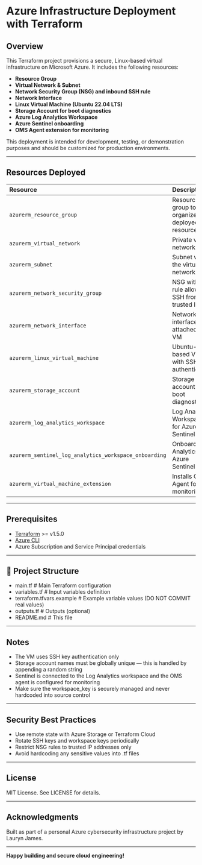# Azure Infrastructure Deployment with Terraform

##  Overview

This Terraform project provisions a secure, Linux-based virtual infrastructure on Microsoft Azure. It includes the following resources:

- **Resource Group**
- **Virtual Network & Subnet**
- **Network Security Group (NSG) and inbound SSH rule**
- **Network Interface**
- **Linux Virtual Machine (Ubuntu 22.04 LTS)**
- **Storage Account for boot diagnostics**
- **Azure Log Analytics Workspace**
- **Azure Sentinel onboarding**
- **OMS Agent extension for monitoring**

This deployment is intended for development, testing, or demonstration purposes and should be customized for production environments.

---

##  Resources Deployed

| Resource                          | Description                                    |
|:--------------------------------- |:----------------------------------------------|
| `azurerm_resource_group`         | Resource group to organize deployed resources |
| `azurerm_virtual_network`        | Private virtual network                       |
| `azurerm_subnet`                 | Subnet within the virtual network             |
| `azurerm_network_security_group` | NSG with a rule allowing SSH from a trusted IP|
| `azurerm_network_interface`      | Network interface attached to VM             |
| `azurerm_linux_virtual_machine`  | Ubuntu-based VM with SSH key authentication   |
| `azurerm_storage_account`        | Storage account for boot diagnostics          |
| `azurerm_log_analytics_workspace`| Log Analytics Workspace for Azure Sentinel    |
| `azurerm_sentinel_log_analytics_workspace_onboarding` | Onboards Log Analytics to Azure Sentinel |
| `azurerm_virtual_machine_extension` | Installs OMS Agent for monitoring           |

---

## Prerequisites

- [Terraform](https://developer.hashicorp.com/terraform/install) >= v1.5.0
- [Azure CLI](https://learn.microsoft.com/en-us/cli/azure/install-azure-cli)
- Azure Subscription and Service Principal credentials

---

## 📂 Project Structure
- main.tf # Main Terraform configuration
- variables.tf # Input variables definition
- terraform.tfvars.example # Example variable values (DO NOT COMMIT real values)
- outputs.tf # Outputs (optional)
- README.md # This file

---

## Notes
- The VM uses SSH key authentication only
- Storage account names must be globally unique — this is handled by appending a random string
- Sentinel is connected to the Log Analytics workspace and the OMS agent is configured for monitoring
- Make sure the workspace_key is securely managed and never hardcoded into source control

---

## Security Best Practices
- Use remote state with Azure Storage or Terraform Cloud
- Rotate SSH keys and workspace keys periodically
- Restrict NSG rules to trusted IP addresses only
- Avoid hardcoding any sensitive values into .tf files

---

## License
MIT License. See LICENSE for details.

---

## Acknowledgments
Built as part of a personal Azure cybersecurity infrastructure project by Lauryn James.

---

**Happy building and secure cloud engineering!**
